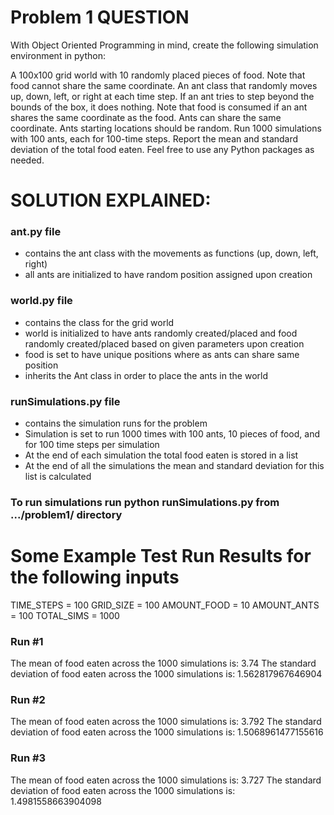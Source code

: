 # Problem 1 QUESTION

With Object Oriented Programming in mind, create the following simulation environment in python:

A 100x100 grid world with 10 randomly placed pieces of food. Note that food cannot share the same coordinate.
An ant class that randomly moves up, down, left, or right at each time step. If an ant tries to step beyond the bounds of the box, it does nothing. Note that food is consumed if an ant shares the same coordinate as the food. Ants can share the same coordinate. Ants starting locations should be random.
Run 1000 simulations with 100 ants, each for 100-time steps. Report the mean and standard deviation of the total food eaten. Feel free to use any Python packages as needed.


# SOLUTION EXPLAINED:

### ant.py file 
- contains the ant class with the movements as functions (up, down, left, right)
- all ants are initialized to have random position assigned upon creation

### world.py file
- contains the class for the grid world
- world is initialized to have ants randomly created/placed  and food randomly created/placed based on given parameters upon creation
- food is set to have unique positions where as ants can share same position
- inherits the Ant class in order to place the ants in the world

### runSimulations.py file
- contains the simulation runs for the problem
- Simulation is set to run 1000 times with 100 ants, 10 pieces of food, and for 100 time steps per simulation
- At the end of each simulation the total food eaten is stored in a list
- At the end of all the simulations the mean and standard deviation for this list is calculated



### To run simulations run python runSimulations.py from .../problem1/ directory



# Some Example Test Run Results for the following inputs
TIME_STEPS = 100
GRID_SIZE = 100
AMOUNT_FOOD = 10
AMOUNT_ANTS = 100
TOTAL_SIMS = 1000

### Run #1
The mean of food eaten across the 1000 simulations is: 3.74
The standard deviation of food eaten across the 1000 simulations is: 1.562817967646904

### Run #2
The mean of food eaten across the 1000 simulations is: 3.792
The standard deviation of food eaten across the 1000 simulations is: 1.5068961477155616

### Run #3
The mean of food eaten across the 1000 simulations is: 3.727
The standard deviation of food eaten across the 1000 simulations is: 1.4981558663904098
